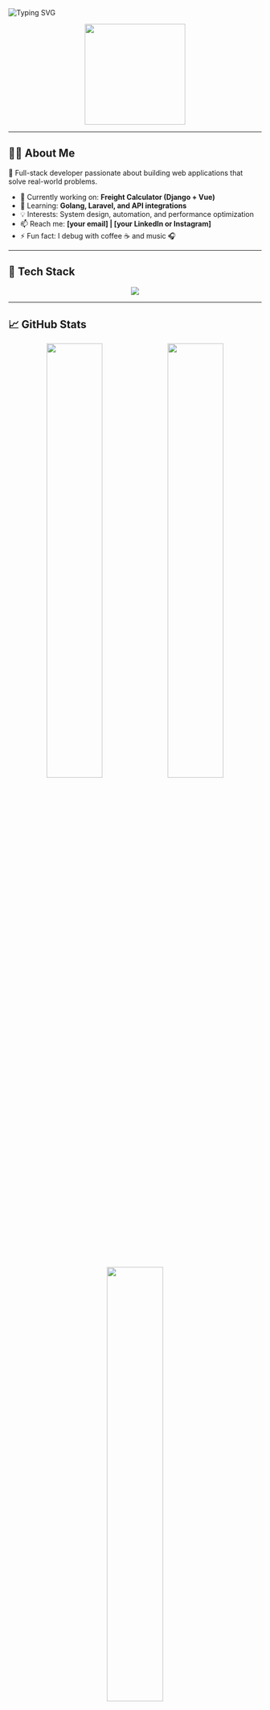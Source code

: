 <!-- Banner Header -->
<img src="https://readme-typing-svg.herokuapp.com?font=Fira+Code&duration=3000&pause=500&center=true&width=435&lines=Hi+%F0%9F%91%8B%2C+I'm+Delfi+Fikri+Mukarom;Web+Developer+%7C+Tech+Enthusiast;Love+building+things+with+code!" alt="Typing SVG" align="center"/>

<p align="center">
  <img src="https://media.giphy.com/media/qgQUggAC3Pfv687qPC/giphy.gif" width="200"/>
</p>

---

## 🧑‍💻 About Me

🎯 Full-stack developer passionate about building web applications that solve real-world problems.

- 🔭 Currently working on: **Freight Calculator (Django + Vue)**  
- 🌱 Learning: **Golang, Laravel, and API integrations**  
- 💡 Interests: System design, automation, and performance optimization  
- 📫 Reach me: **[your email] | [your LinkedIn or Instagram]**  
- ⚡ Fun fact: I debug with coffee ☕ and music 🎧  

---

## 🔧 Tech Stack

<p align="center">
  <img src="https://skillicons.dev/icons?i=php,laravel,javascript,vue,nuxtjs,react,python,django,go,mysql,sqlite,git,github,linux" />
</p>

---

## 📈 GitHub Stats

<div align="center">
  <img src="https://github-readme-stats.vercel.app/api?username=delfifikri&theme=radical&show_icons=true&hide_border=true" width="47%"/>
  <img src="https://github-readme-streak-stats.herokuapp.com?user=delfifikri&theme=radical&hide_border=true" width="47%"/>
  <br>
  <img src="https://github-readme-stats.vercel.app/api/top-langs/?username=delfifikri&layout=compact&theme=radical&hide_border=true" width="47%"/>
</div>

---

## 🚀 Projects Highlight

Here are a few projects I'm proud of:

- 🧮 **Freight Calculator Web App** — Django backend + Nuxt.js frontend  
- 📋 **To-Do App** — PHP + MySQL, simple CRUD with authentication  
- 📰 **Simple Blog** — Laravel-based with comment & category features

➡️ More at: [github.com/delfifikri?tab=repositories](https://github.com/delfifikri?tab=repositories)

---

## ☕ Let’s Connect!

<p align="center">
  <a href="mailto:youremail@example.com"><img src="https://img.shields.io/badge/email-%23D14836.svg?style=for-the-badge&logo=gmail&logoColor=white"/></a>
  <a href="https://linkedin.com/in/yourprofile"><img src="https://img.shields.io/badge/LinkedIn-%230077B5.svg?style=for-the-badge&logo=linkedin&logoColor=white"/></a>
  <a href="https://instagram.com/yourhandle"><img src="https://img.shields.io/badge/Instagram-%23E4405F.svg?style=for-the-badge&logo=instagram&logoColor=white"/></a>
</p>

---

> “First, solve the problem. Then, write the code.” – John Johnson
